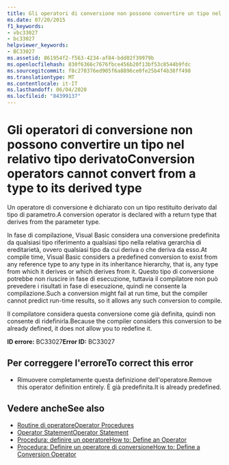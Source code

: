 ```yaml
---
title: Gli operatori di conversione non possono convertire un tipo nel relativo tipo derivato
ms.date: 07/20/2015
f1_keywords:
- vbc33027
- bc33027
helpviewer_keywords:
- BC33027
ms.assetid: 861954f2-f563-4234-af84-bdd02f39979b
ms.openlocfilehash: 830f6366c7676fbce456b20f13bf53c8544b9fdc
ms.sourcegitcommit: f8c270376ed905f6a8896ce0fe25b4f4b38ff498
ms.translationtype: MT
ms.contentlocale: it-IT
ms.lasthandoff: 06/04/2020
ms.locfileid: "84399137"
---
```

# <a name="conversion-operators-cannot-convert-from-a-type-to-its-derived-type"></a><span data-ttu-id="f0c15-102">Gli operatori di conversione non possono convertire un tipo nel relativo tipo derivato</span><span class="sxs-lookup"><span data-stu-id="f0c15-102">Conversion operators cannot convert from a type to its derived type</span></span>
<span data-ttu-id="f0c15-103">Un operatore di conversione è dichiarato con un tipo restituito derivato dal tipo di parametro.</span><span class="sxs-lookup"><span data-stu-id="f0c15-103">A conversion operator is declared with a return type that derives from the parameter type.</span></span>  
  
 <span data-ttu-id="f0c15-104">In fase di compilazione, Visual Basic considera una conversione predefinita da qualsiasi tipo riferimento a qualsiasi tipo nella relativa gerarchia di ereditarietà, ovvero qualsiasi tipo da cui deriva o che deriva da esso.</span><span class="sxs-lookup"><span data-stu-id="f0c15-104">At compile time, Visual Basic considers a predefined conversion to exist from any reference type to any type in its inheritance hierarchy, that is, any type from which it derives or which derives from it.</span></span> <span data-ttu-id="f0c15-105">Questo tipo di conversione potrebbe non riuscire in fase di esecuzione, tuttavia il compilatore non può prevedere i risultati in fase di esecuzione, quindi ne consente la compilazione.</span><span class="sxs-lookup"><span data-stu-id="f0c15-105">Such a conversion might fail at run time, but the compiler cannot predict run-time results, so it allows any such conversion to compile.</span></span>  
  
 <span data-ttu-id="f0c15-106">Il compilatore considera questa conversione come già definita, quindi non consente di ridefinirla.</span><span class="sxs-lookup"><span data-stu-id="f0c15-106">Because the compiler considers this conversion to be already defined, it does not allow you to redefine it.</span></span>  
  
 <span data-ttu-id="f0c15-107">**ID errore:** BC33027</span><span class="sxs-lookup"><span data-stu-id="f0c15-107">**Error ID:** BC33027</span></span>  
  
## <a name="to-correct-this-error"></a><span data-ttu-id="f0c15-108">Per correggere l'errore</span><span class="sxs-lookup"><span data-stu-id="f0c15-108">To correct this error</span></span>  
  
- <span data-ttu-id="f0c15-109">Rimuovere completamente questa definizione dell'operatore.</span><span class="sxs-lookup"><span data-stu-id="f0c15-109">Remove this operator definition entirely.</span></span> <span data-ttu-id="f0c15-110">È già predefinita.</span><span class="sxs-lookup"><span data-stu-id="f0c15-110">It is already predefined.</span></span>  
  
## <a name="see-also"></a><span data-ttu-id="f0c15-111">Vedere anche</span><span class="sxs-lookup"><span data-stu-id="f0c15-111">See also</span></span>

- [<span data-ttu-id="f0c15-112">Routine di operatore</span><span class="sxs-lookup"><span data-stu-id="f0c15-112">Operator Procedures</span></span>](../programming-guide/language-features/procedures/operator-procedures.md)
- [<span data-ttu-id="f0c15-113">Operator Statement</span><span class="sxs-lookup"><span data-stu-id="f0c15-113">Operator Statement</span></span>](../language-reference/statements/operator-statement.md)
- [<span data-ttu-id="f0c15-114">Procedura: definire un operatore</span><span class="sxs-lookup"><span data-stu-id="f0c15-114">How to: Define an Operator</span></span>](../programming-guide/language-features/procedures/how-to-define-an-operator.md)
- [<span data-ttu-id="f0c15-115">Procedura: Definire un operatore di conversione</span><span class="sxs-lookup"><span data-stu-id="f0c15-115">How to: Define a Conversion Operator</span></span>](../programming-guide/language-features/procedures/how-to-define-a-conversion-operator.md)
